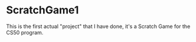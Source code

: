 # ScratchGame1

This is the first actual "project" that I have done, it's a Scratch Game for the CS50 program.
